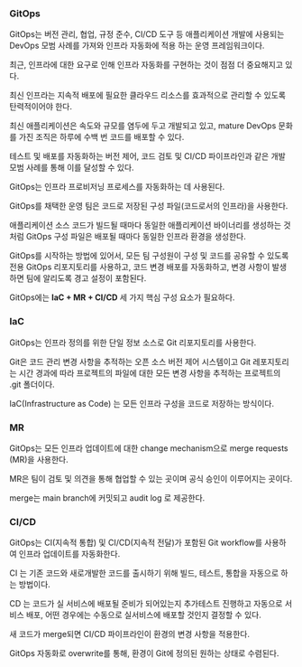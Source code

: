 ### GitOps

GitOps는 버전 관리, 협업, 규정 준수, CI/CD 도구 등 애플리케이션 개발에 사용되는 DevOps 모범 사례를 가져와 인프라 자동화에 적용 하는 운영 프레임워크이다.

최근, 인프라에 대한 요구로 인해 인프라 자동화를 구현하는 것이 점점 더 중요해지고 있다.

최신 인프라는 지속적 배포에 필요한 클라우드 리소스를 효과적으로 관리할 수 있도록 탄력적이어야 한다.

최신 애플리케이션은 속도와 규모를 염두에 두고 개발되고 있고, mature DevOps 문화를 가진 조직은 하루에 수백 번 코드를 배포할 수 있다.

테스트 및 배포를 자동화하는 버전 제어, 코드 검토 및 CI/CD 파이프라인과 같은 개발 모범 사례를 통해 이를 달성할 수 있다.

GitOps는 인프라 프로비저닝 프로세스를 자동화하는 데 사용된다.

GitOps를 채택한 운영 팀은 코드로 저장된 구성 파일(코드로서의 인프라)을 사용한다.

애플리케이션 소스 코드가 빌드될 때마다 동일한 애플리케이션 바이너리를 생성하는 것처럼 GitOps 구성 파일은 배포될 때마다 동일한 인프라 환경을 생성한다.

GitOps를 시작하는 방법에 있어서, 모든 팀 구성원이 구성 및 코드를 공유할 수 있도록 전용 GitOps 리포지토리를 사용하고, 코드 변경 배포를 자동화하고, 변경 사항이 발생하면 팀에 알리도록 경고 설정이 포함된다.

GitOps에는 **IaC + MR + CI/CD** 세 가지 핵심 구성 요소가 필요하다.


### IaC

GitOps는 인프라 정의를 위한 단일 정보 소스로 Git 리포지토리를 사용한다.

Git은 코드 관리 변경 사항을 추적하는 오픈 소스 버전 제어 시스템이고 Git 레포지토리는 시간 경과에 따라 프로젝트의 파일에 대한 모든 변경 사항을 추적하는 프로젝트의 .git 폴더이다.

IaC(Infrastructure as Code) 는 모든 인프라 구성을 코드로 저장하는 방식이다.


### MR

GitOps는 모든 인프라 업데이트에 대한 change mechanism으로 merge requests (MR)을 사용한다.

MR은 팀이 검토 및 의견을 통해 협업할 수 있는 곳이며 공식 승인이 이루어지는 곳이다.

merge는 main branch에 커밋되고 audit log 로 제공한다.


### **CI/CD**

GitOps는 CI(지속적 통합) 및 CI/CD(지속적 전달)가 포함된  Git workflow를 사용하여 인프라 업데이트를 자동화한다. 

CI 는 기존 코드와 새로개발한 코드를 출시하기 위해 빌드, 테스트, 통합을 자동으로 하는 방법이다.

CD 는 코드가 실 서비스에 배포될 준비가 되어있는지 추가테스트 진행하고 자동으로 서비스 배포, 어떤 경우에는 수동으로 실서비스에 배포할 것인지 결정할 수 있다.

새 코드가 merge되면 CI/CD 파이프라인이 환경의 변경 사항을 적용한다.

GitOps 자동화로 overwrite를 통해, 환경이 Git에 정의된 원하는 상태로 수렴된다.
